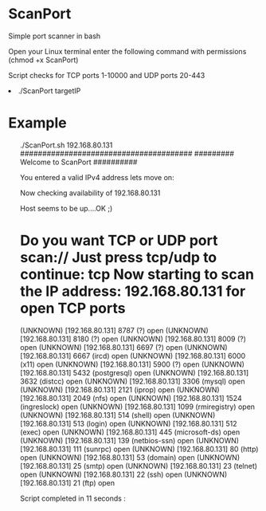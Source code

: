 # ScanPort

Simple port scanner in bash

Open your Linux terminal enter the following command with permissions (chmod +x ScanPort)

Script checks for TCP ports 1-10000 and UDP ports 20-443 

<li>./ScanPort targetIP </li>

<h1/><b>Example</b></h1>
<ul>
  ./ScanPort.sh 192.168.80.131
  #######################################
  ######### Welcome to ScanPort ##########

  You entered a valid IPv4 address lets move on:

  Now checking availability of 192.168.80.131

  Host seems to be up....OK ;)

  Do you want TCP or UDP port scan:// Just press tcp/udp to continue: tcp
  Now starting to scan the IP address: 192.168.80.131 for open TCP ports  
  ========================================================
  (UNKNOWN) [192.168.80.131] 8787 (?) open
  (UNKNOWN) [192.168.80.131] 8180 (?) open
  (UNKNOWN) [192.168.80.131] 8009 (?) open
  (UNKNOWN) [192.168.80.131] 6697 (?) open
  (UNKNOWN) [192.168.80.131] 6667 (ircd) open
  (UNKNOWN) [192.168.80.131] 6000 (x11) open
  (UNKNOWN) [192.168.80.131] 5900 (?) open
  (UNKNOWN) [192.168.80.131] 5432 (postgresql) open
  (UNKNOWN) [192.168.80.131] 3632 (distcc) open
  (UNKNOWN) [192.168.80.131] 3306 (mysql) open
  (UNKNOWN) [192.168.80.131] 2121 (iprop) open
  (UNKNOWN) [192.168.80.131] 2049 (nfs) open
  (UNKNOWN) [192.168.80.131] 1524 (ingreslock) open
  (UNKNOWN) [192.168.80.131] 1099 (rmiregistry) open
  (UNKNOWN) [192.168.80.131] 514 (shell) open
  (UNKNOWN) [192.168.80.131] 513 (login) open
  (UNKNOWN) [192.168.80.131] 512 (exec) open
  (UNKNOWN) [192.168.80.131] 445 (microsoft-ds) open
  (UNKNOWN) [192.168.80.131] 139 (netbios-ssn) open
  (UNKNOWN) [192.168.80.131] 111 (sunrpc) open
  (UNKNOWN) [192.168.80.131] 80 (http) open
  (UNKNOWN) [192.168.80.131] 53 (domain) open
  (UNKNOWN) [192.168.80.131] 25 (smtp) open
  (UNKNOWN) [192.168.80.131] 23 (telnet) open
  (UNKNOWN) [192.168.80.131] 22 (ssh) open
  (UNKNOWN) [192.168.80.131] 21 (ftp) open

  Script completed in 11 seconds :

</ul>

